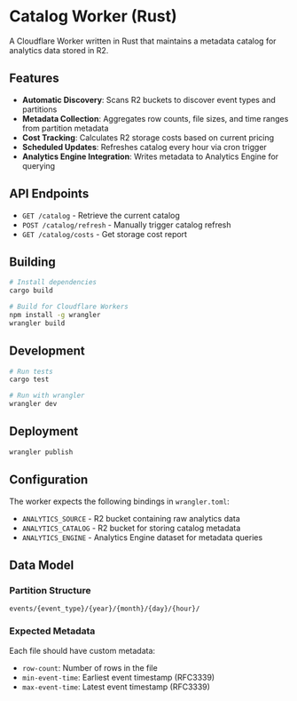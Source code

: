 # Catalog Worker (Rust)

A Cloudflare Worker written in Rust that maintains a metadata catalog for analytics data stored in R2.

## Features

- **Automatic Discovery**: Scans R2 buckets to discover event types and partitions
- **Metadata Collection**: Aggregates row counts, file sizes, and time ranges from partition metadata
- **Cost Tracking**: Calculates R2 storage costs based on current pricing
- **Scheduled Updates**: Refreshes catalog every hour via cron trigger
- **Analytics Engine Integration**: Writes metadata to Analytics Engine for querying

## API Endpoints

- `GET /catalog` - Retrieve the current catalog
- `POST /catalog/refresh` - Manually trigger catalog refresh
- `GET /catalog/costs` - Get storage cost report

## Building

```bash
# Install dependencies
cargo build

# Build for Cloudflare Workers
npm install -g wrangler
wrangler build
```

## Development

```bash
# Run tests
cargo test

# Run with wrangler
wrangler dev
```

## Deployment

```bash
wrangler publish
```

## Configuration

The worker expects the following bindings in `wrangler.toml`:

- `ANALYTICS_SOURCE` - R2 bucket containing raw analytics data
- `ANALYTICS_CATALOG` - R2 bucket for storing catalog metadata
- `ANALYTICS_ENGINE` - Analytics Engine dataset for metadata queries

## Data Model

### Partition Structure
```
events/{event_type}/{year}/{month}/{day}/{hour}/
```

### Expected Metadata
Each file should have custom metadata:
- `row-count`: Number of rows in the file
- `min-event-time`: Earliest event timestamp (RFC3339)
- `max-event-time`: Latest event timestamp (RFC3339)
